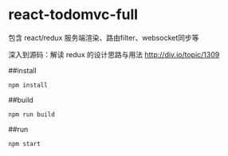 # react-todomvc-full
包含 react/redux 服务端渲染、路由filter、websocket同步等

深入到源码：解读 redux 的设计思路与用法
http://div.io/topic/1309

##install

```shell
npm install
```

##build
```shell
npm run build
```

##run
```shell
npm start
```
